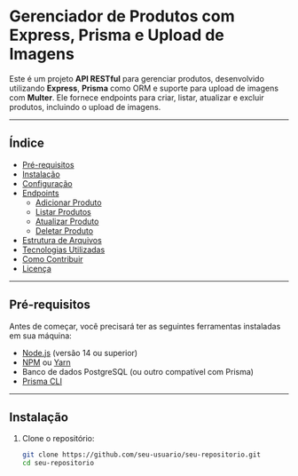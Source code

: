 # Gerenciador de Produtos com Express, Prisma e Upload de Imagens

Este é um projeto **API RESTful** para gerenciar produtos, desenvolvido utilizando **Express**, **Prisma** como ORM e suporte para upload de imagens com **Multer**. Ele fornece endpoints para criar, listar, atualizar e excluir produtos, incluindo o upload de imagens.

---

## Índice

- [Pré-requisitos](#pré-requisitos)
- [Instalação](#instalação)
- [Configuração](#configuração)
- [Endpoints](#endpoints)
  - [Adicionar Produto](#adicionar-produto)
  - [Listar Produtos](#listar-produtos)
  - [Atualizar Produto](#atualizar-produto)
  - [Deletar Produto](#deletar-produto)
- [Estrutura de Arquivos](#estrutura-de-arquivos)
- [Tecnologias Utilizadas](#tecnologias-utilizadas)
- [Como Contribuir](#como-contribuir)
- [Licença](#licença)

---

## Pré-requisitos

Antes de começar, você precisará ter as seguintes ferramentas instaladas em sua máquina:

- [Node.js](https://nodejs.org/) (versão 14 ou superior)
- [NPM](https://www.npmjs.com/) ou [Yarn](https://yarnpkg.com/)
- Banco de dados PostgreSQL (ou outro compatível com Prisma)
- [Prisma CLI](https://www.prisma.io/docs/getting-started/quickstart)

---

## Instalação

1. Clone o repositório:

   ```bash
   git clone https://github.com/seu-usuario/seu-repositorio.git
   cd seu-repositorio
